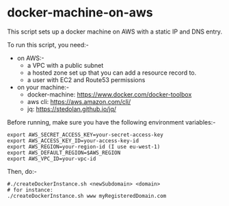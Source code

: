 # docker-machine-on-aws

This script sets up a docker machine on AWS with a static IP and DNS entry.

To run this script, you need:-

- on AWS:-
  - a VPC with a public subnet
  - a hosted zone set up that you can add a resource record to.
  - a user with EC2 and Route53 permissions
- on your machine:-
  - docker-machine: https://www.docker.com/docker-toolbox
  - aws cli: https://aws.amazon.com/cli/
  - jq: https://stedolan.github.io/jq/

Before running, make sure you have the following environment variables:-

```
export AWS_SECRET_ACCESS_KEY=your-secret-access-key
export AWS_ACCESS_KEY_ID=your-access-key-id
export AWS_REGION=your-region-id (I use eu-west-1) 
export AWS_DEFAULT_REGION=$AWS_REGION
export AWS_VPC_ID=your-vpc-id
```

Then, do:-

```
#./createDockerInstance.sh <newSubdomain> <domain>
# for instance:
./createDockerInstance.sh www myRegisteredDomain.com
```